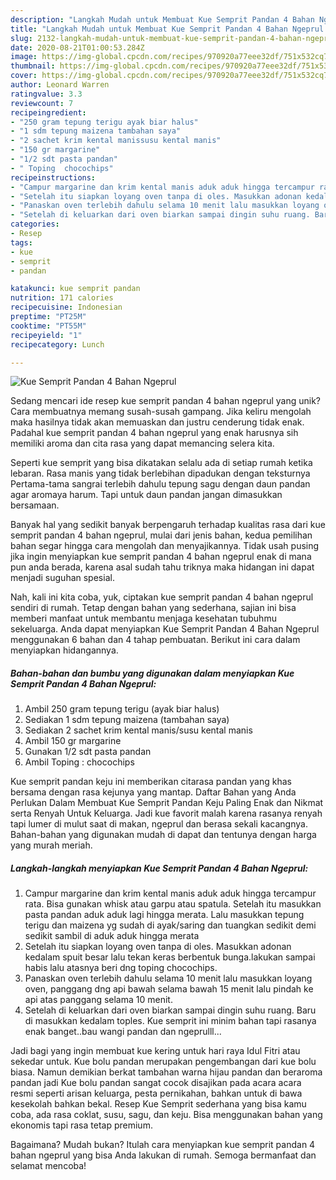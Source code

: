 ```yaml
---
description: "Langkah Mudah untuk Membuat Kue Semprit Pandan 4 Bahan Ngeprul Anti Gagal"
title: "Langkah Mudah untuk Membuat Kue Semprit Pandan 4 Bahan Ngeprul Anti Gagal"
slug: 2132-langkah-mudah-untuk-membuat-kue-semprit-pandan-4-bahan-ngeprul-anti-gagal
date: 2020-08-21T01:00:53.284Z
image: https://img-global.cpcdn.com/recipes/970920a77eee32df/751x532cq70/kue-semprit-pandan-4-bahan-ngeprul-foto-resep-utama.jpg
thumbnail: https://img-global.cpcdn.com/recipes/970920a77eee32df/751x532cq70/kue-semprit-pandan-4-bahan-ngeprul-foto-resep-utama.jpg
cover: https://img-global.cpcdn.com/recipes/970920a77eee32df/751x532cq70/kue-semprit-pandan-4-bahan-ngeprul-foto-resep-utama.jpg
author: Leonard Warren
ratingvalue: 3.3
reviewcount: 7
recipeingredient:
- "250 gram tepung terigu ayak biar halus"
- "1 sdm tepung maizena tambahan saya"
- "2 sachet krim kental manissusu kental manis"
- "150 gr margarine"
- "1/2 sdt pasta pandan"
- " Toping  chocochips"
recipeinstructions:
- "Campur margarine dan krim kental manis aduk aduk hingga tercampur rata. Bisa gunakan whisk atau garpu atau spatula. Setelah itu masukkan pasta pandan aduk aduk lagi hingga merata. Lalu masukkan tepung terigu dan maizena yg sudah di ayak/saring dan tuangkan sedikit demi sedikit sambil di aduk aduk hingga merata"
- "Setelah itu siapkan loyang oven tanpa di oles. Masukkan adonan kedalam spuit besar lalu tekan keras berbentuk bunga.lakukan sampai habis lalu atasnya beri dng toping chocochips."
- "Panaskan oven terlebih dahulu selama 10 menit lalu masukkan loyang oven, panggang dng api bawah selama bawah 15 menit lalu pindah ke api atas panggang selama 10 menit."
- "Setelah di keluarkan dari oven biarkan sampai dingin suhu ruang. Baru di masukkan kedalam toples. Kue semprit ini minim bahan tapi rasanya enak banget..bau wangi pandan dan ngeprulll..."
categories:
- Resep
tags:
- kue
- semprit
- pandan

katakunci: kue semprit pandan 
nutrition: 171 calories
recipecuisine: Indonesian
preptime: "PT25M"
cooktime: "PT55M"
recipeyield: "1"
recipecategory: Lunch

---
```



![Kue Semprit Pandan 4 Bahan Ngeprul](https://img-global.cpcdn.com/recipes/970920a77eee32df/751x532cq70/kue-semprit-pandan-4-bahan-ngeprul-foto-resep-utama.jpg)

Sedang mencari ide resep kue semprit pandan 4 bahan ngeprul yang unik? Cara membuatnya memang susah-susah gampang. Jika keliru mengolah maka hasilnya tidak akan memuaskan dan justru cenderung tidak enak. Padahal kue semprit pandan 4 bahan ngeprul yang enak harusnya sih memiliki aroma dan cita rasa yang dapat memancing selera kita.

Seperti kue semprit yang bisa dikatakan selalu ada di setiap rumah ketika lebaran. Rasa manis yang tidak berlebihan dipadukan dengan teksturnya Pertama-tama sangrai terlebih dahulu tepung sagu dengan daun pandan agar aromaya harum. Tapi untuk daun pandan jangan dimasukkan bersamaan.

Banyak hal yang sedikit banyak berpengaruh terhadap kualitas rasa dari kue semprit pandan 4 bahan ngeprul, mulai dari jenis bahan, kedua pemilihan bahan segar hingga cara mengolah dan menyajikannya. Tidak usah pusing jika ingin menyiapkan kue semprit pandan 4 bahan ngeprul enak di mana pun anda berada, karena asal sudah tahu triknya maka hidangan ini dapat menjadi suguhan spesial.


Nah, kali ini kita coba, yuk, ciptakan kue semprit pandan 4 bahan ngeprul sendiri di rumah. Tetap dengan bahan yang sederhana, sajian ini bisa memberi manfaat untuk membantu menjaga kesehatan tubuhmu sekeluarga. Anda dapat menyiapkan Kue Semprit Pandan 4 Bahan Ngeprul menggunakan 6 bahan dan 4 tahap pembuatan. Berikut ini cara dalam menyiapkan hidangannya.

<!--inarticleads1-->

##### Bahan-bahan dan bumbu yang digunakan dalam menyiapkan Kue Semprit Pandan 4 Bahan Ngeprul:

1. Ambil 250 gram tepung terigu (ayak biar halus)
1. Sediakan 1 sdm tepung maizena (tambahan saya)
1. Sediakan 2 sachet krim kental manis/susu kental manis
1. Ambil 150 gr margarine
1. Gunakan 1/2 sdt pasta pandan
1. Ambil  Toping : chocochips


Kue semprit pandan keju ini memberikan citarasa pandan yang khas bersama dengan rasa kejunya yang mantap. Daftar Bahan yang Anda Perlukan Dalam Membuat Kue Semprit Pandan Keju Paling Enak dan Nikmat serta Renyah Untuk Keluarga. Jadi kue favorit malah karena rasanya renyah tapi lumer di mulut saat di makan, ngeprul dan berasa sekali kacangnya. Bahan-bahan yang digunakan mudah di dapat dan tentunya dengan harga yang murah meriah. 

<!--inarticleads2-->

##### Langkah-langkah menyiapkan Kue Semprit Pandan 4 Bahan Ngeprul:

1. Campur margarine dan krim kental manis aduk aduk hingga tercampur rata. Bisa gunakan whisk atau garpu atau spatula. Setelah itu masukkan pasta pandan aduk aduk lagi hingga merata. Lalu masukkan tepung terigu dan maizena yg sudah di ayak/saring dan tuangkan sedikit demi sedikit sambil di aduk aduk hingga merata
1. Setelah itu siapkan loyang oven tanpa di oles. Masukkan adonan kedalam spuit besar lalu tekan keras berbentuk bunga.lakukan sampai habis lalu atasnya beri dng toping chocochips.
1. Panaskan oven terlebih dahulu selama 10 menit lalu masukkan loyang oven, panggang dng api bawah selama bawah 15 menit lalu pindah ke api atas panggang selama 10 menit.
1. Setelah di keluarkan dari oven biarkan sampai dingin suhu ruang. Baru di masukkan kedalam toples. Kue semprit ini minim bahan tapi rasanya enak banget..bau wangi pandan dan ngeprulll...


Jadi bagi yang ingin membuat kue kering untuk hari raya Idul Fitri atau sekedar untuk. Kue bolu pandan merupakan pengembangan dari kue bolu biasa. Namun demikian berkat tambahan warna hijau pandan dan beraroma pandan jadi Kue bolu pandan sangat cocok disajikan pada acara acara resmi seperti arisan keluarga, pesta pernikahan, bahkan untuk di bawa kesekolah bahkan bekal. Resep Kue Semprit sederhana yang bisa kamu coba, ada rasa coklat, susu, sagu, dan keju. Bisa menggunakan bahan yang ekonomis tapi rasa tetap premium. 

Bagaimana? Mudah bukan? Itulah cara menyiapkan kue semprit pandan 4 bahan ngeprul yang bisa Anda lakukan di rumah. Semoga bermanfaat dan selamat mencoba!
